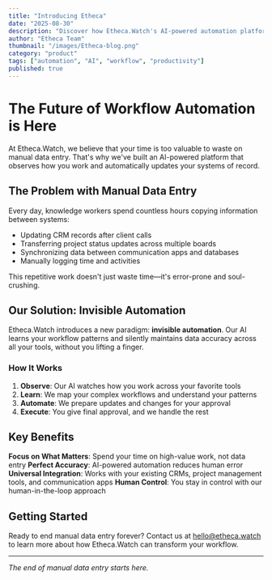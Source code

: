 ```yaml
---
title: "Introducing Etheca"
date: "2025-08-30"
description: "Discover how Etheca.Watch's AI-powered automation platform transforms workflow management by eliminating tedious manual data entry tasks."
author: "Etheca Team"
thumbnail: "/images/Etheca-blog.png"
category: "product"
tags: ["automation", "AI", "workflow", "productivity"]
published: true
---
```


# The Future of Workflow Automation is Here

At Etheca.Watch, we believe that your time is too valuable to waste on manual data entry. That's why we've built an AI-powered platform that observes how you work and automatically updates your systems of record.

## The Problem with Manual Data Entry

Every day, knowledge workers spend countless hours copying information between systems:

- Updating CRM records after client calls
- Transferring project status updates across multiple boards  
- Synchronizing data between communication apps and databases
- Manually logging time and activities

This repetitive work doesn't just waste time—it's error-prone and soul-crushing.

## Our Solution: Invisible Automation

Etheca.Watch introduces a new paradigm: **invisible automation**. Our AI learns your workflow patterns and silently maintains data accuracy across all your tools, without you lifting a finger.

### How It Works

1. **Observe**: Our AI watches how you work across your favorite tools
2. **Learn**: We map your complex workflows and understand your patterns  
3. **Automate**: We prepare updates and changes for your approval
4. **Execute**: You give final approval, and we handle the rest

## Key Benefits

**Focus on What Matters**: Spend your time on high-value work, not data entry
**Perfect Accuracy**: AI-powered automation reduces human error
**Universal Integration**: Works with your existing CRMs, project management tools, and communication apps
**Human Control**: You stay in control with our human-in-the-loop approach

## Getting Started

Ready to end manual data entry forever? Contact us at [hello@etheca.watch](mailto:hello@etheca.watch) to learn more about how Etheca.Watch can transform your workflow.

---

*The end of manual data entry starts here.*